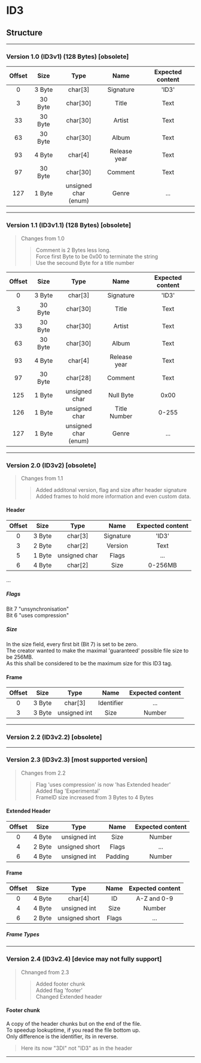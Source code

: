 # ID3
## Structure
***
### Version 1.0 (ID3v1) (128 Bytes) [obsolete]
|Offset|Size|Type|Name|Expected content|
|:-:|:-:|:-:|:-:|:-:|
|0| 3 Byte | char[3] | Signature | 'ID3' |
|3| 30 Byte |  char[30] | Title | Text |
|33| 30 Byte |  char[30] | Artist | Text |
|63| 30 Byte |  char[30] | Album | Text |
|93| 4 Byte |  char[4] | Release year | Text |
|97| 30 Byte |  char[30] | Comment | Text |
|127| 1 Byte | unsigned char<br>(enum) | Genre | ... |

***
### Version 1.1 (ID3v1.1) (128 Bytes) [obsolete]
>Changes from 1.0
>> Comment is 2 Bytes less long.<br>
>> Force first Byte to be 0x00 to terminate the string<br>
>> Use the secound Byte for a title number<br>

|Offset|Size|Type|Name|Expected content|
|:-:|:-:|:-:|:-:|:-:|
|0| 3 Byte | char[3] | Signature | 'ID3' |
|3| 30 Byte |  char[30] | Title | Text |
|33| 30 Byte |  char[30] | Artist | Text |
|63| 30 Byte |  char[30] | Album | Text |
|93| 4 Byte |  char[4] | Release year | Text |
|97| 30 Byte |  char[28] | Comment | Text |
|125| 1 Byte | unsigned char | Null Byte | 0x00 |
|126| 1 Byte | unsigned char | Title Number | 0-255 |
|127| 1 Byte | unsigned char<br>(enum) | Genre | ... |

***
### Version 2.0 (ID3v2) [obsolete]
>Changes from 1.1
>> Added additonal version, flag and size after header signature<br>
>> Added frames to hold more information and even custom data.<br>

#### Header
|Offset|Size|Type|Name|Expected content|
|:-:|:-:|:-:|:-:|:-:|
|0| 3 Byte | char[3] | Signature | 'ID3' |
|3| 2 Byte |  char[2] | Version | Text |
|5| 1 Byte |  unsigned char | Flags | ... |
|6| 4 Byte |  char[2] | Size | 0-256MB |
...

##### Flags
Bit 7 "unsynchronisation"<br>
Bit 6 "uses compression"<br>

##### Size
In the size field, every first bit (Bit 7) is set to be zero.<br>
The creator wanted to make the maximal 'guaranteed' possible file size to be 256MB.<br> 
As this shall be considered to be the maximum size for this ID3 tag.

#### Frame
|Offset|Size|Type|Name|Expected content|
|:-:|:-:|:-:|:-:|:-:|
|0| 3 Byte |  char[3] | Identifier  | ... |
|3| 3 Byte |  unsigned int | Size | Number |





***
### Version 2.2 (ID3v2.2) [obsolete]

***
### Version 2.3 (ID3v2.3) [most supported version]
> Changes from 2.2
>> Flag 'uses compression' is now  'has Extended header'<br>
>> Added flag 'Experimental'<br>
>> FrameID size increased from 3 Bytes to 4 Bytes<br>

#### Extended Header
|Offset|Size|Type|Name|Expected content|
|:-:|:-:|:-:|:-:|:-:|
|0| 4 Byte |  unsigned int | Size  | Number |
|4| 2 Byte |  unsigned short | Flags  | ... |
|6| 4 Byte |  unsigned int | Padding  | Number |

#### Frame
|Offset|Size|Type|Name|Expected content|
|:-:|:-:|:-:|:-:|:-:|
|0| 4 Byte |  char[4] | ID  | A-Z and 0-9 |
|4| 4 Byte |  unsigned int | Size  | Number |
|6| 2 Byte |  unsigned short | Flags  | ... |

##### Frame Types

***
### Version 2.4 (ID3v2.4) [device may not fully support]
> Chnanged from 2.3
>> Added footer chunk<br>
>> Added flag 'footer'<br>
>> Changed Extended header

#### Footer chunk
A copy of the header chunks but on the end of the file.<br>
To speedup lookuptime, if you read the file bottom up.<br>
Only difference is the identifier, its in reverse.
> Here its now "3DI" not "ID3" as in the header
***
